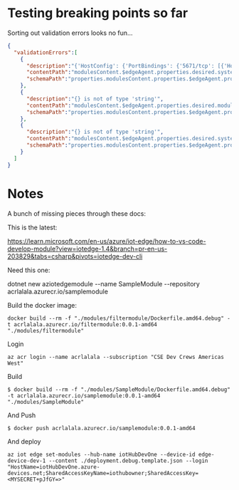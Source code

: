# Testing breaking points so far

Sorting out validation errors looks no fun...
```json
{
  "validationErrors":[
    {
      "description":"{'HostConfig': {'PortBindings': {'5671/tcp': [{'HostPort': '5671'}], '8883/tcp': [{'HostPort': '8883'}], '443/tcp': [{'HostPort': '443'}]}}} is not of type 'string'",
      "contentPath":"modulesContent.$edgeAgent.properties.desired.systemModules.edgeHub.settings.createOptions",
      "schemaPath":"properties.modulesContent.properties.$edgeAgent.properties.properties.desired.properties.systemModules.properties.edgeHub.properties.settings.properties.createOptions.type"
    },
    {
      "description":"{} is not of type 'string'",
      "contentPath":"modulesContent.$edgeAgent.properties.desired.modules.tempSensor.settings.createOptions",
      "schemaPath":"properties.modulesContent.properties.$edgeAgent.properties.properties.desired.properties.modules.patternProperties.^[a-zA-Z0-9_-]+$.properties.settings.properties.createOptions.type"
    },
    {
      "description":"{} is not of type 'string'",
      "contentPath":"modulesContent.$edgeAgent.properties.desired.systemModules.edgeAgent.settings.createOptions",
      "schemaPath":"properties.modulesContent.properties.$edgeAgent.properties.properties.desired.properties.systemModules.properties.edgeAgent.properties.settings.properties.createOptions.type"
    }
  ]
}
```

# Notes

A bunch of missing pieces through these docs: 

This is the latest: 

https://learn.microsoft.com/en-us/azure/iot-edge/how-to-vs-code-develop-module?view=iotedge-1.4&branch=pr-en-us-203829&tabs=csharp&pivots=iotedge-dev-cli


Need this one: 

dotnet new aziotedgemodule --name SampleModule --repository acrlalala.azurecr.io/samplemodule


Build the docker image: 

`docker build --rm -f "./modules/filtermodule/Dockerfile.amd64.debug" -t acrlalala.azurecr.io/filtermodule:0.0.1-amd64 "./modules/filtermodule"`

 
Login 

`az acr login --name acrlalala --subscription "CSE Dev Crews Americas West"`

Build

`$ docker build --rm -f "./modules/SampleModule/Dockerfile.amd64.debug" -t acrlalala.azurecr.io/samplemodule:0.0.1-amd64 "./modules/SampleModule"`

And Push

`$ docker push acrlalala.azurecr.io/samplemodule:0.0.1-amd64`



And deploy 

```
az iot edge set-modules --hub-name iotHubDevOne --device-id edge-device-dev-1 --content ./deployment.debug.template.json --login "HostName=iotHubDevOne.azure-devices.net;SharedAccessKeyName=iothubowner;SharedAccessKey=<MYSECRET+pJfGY=>"
```

